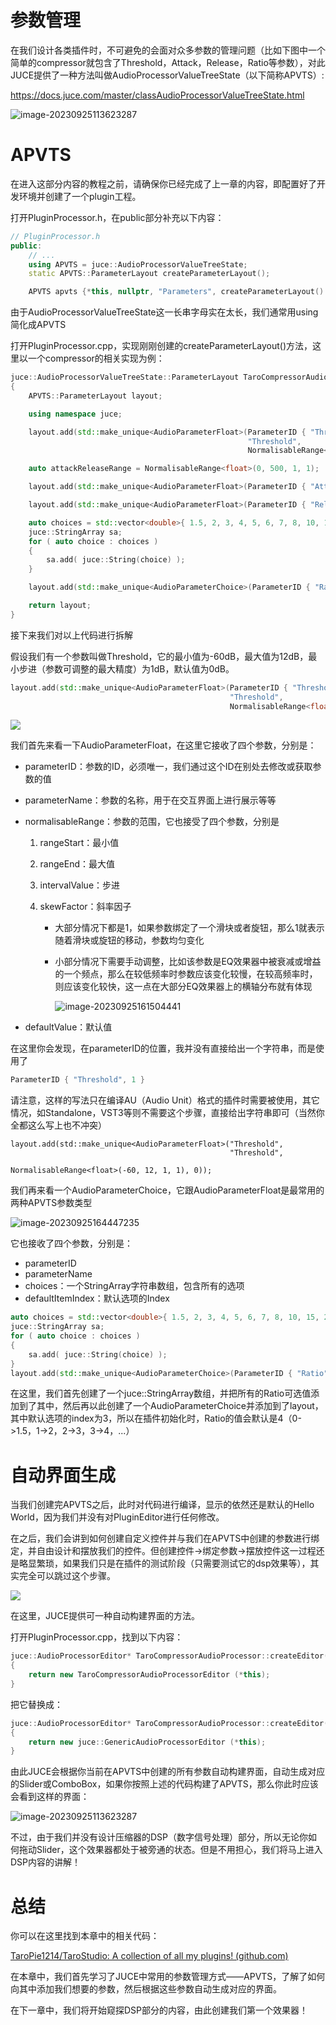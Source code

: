 # 参数管理

在我们设计各类插件时，不可避免的会面对众多参数的管理问题（比如下图中一个简单的compressor就包含了Threshold，Attack，Release，Ratio等参数），对此JUCE提供了一种方法叫做AudioProcessorValueTreeState（以下简称APVTS）: 

https://docs.juce.com/master/classAudioProcessorValueTreeState.html

![image-20230925113623287](https://cdn.jsdelivr.net/gh/TaroPie0224/blogImage@main/img/202309251136375.png)

# APVTS

在进入这部分内容的教程之前，请确保你已经完成了上一章的内容，即配置好了开发环境并创建了一个plugin工程。

打开PluginProcessor.h，在public部分补充以下内容：

```cpp
// PluginProcessor.h
public:
    // ...
    using APVTS = juce::AudioProcessorValueTreeState;
    static APVTS::ParameterLayout createParameterLayout();

    APVTS apvts {*this, nullptr, "Parameters", createParameterLayout() };
```

由于AudioProcessorValueTreeState这一长串字母实在太长，我们通常用using简化成APVTS

打开PluginProcessor.cpp，实现刚刚创建的createParameterLayout()方法，这里以一个compressor的相关实现为例：

```cpp
juce::AudioProcessorValueTreeState::ParameterLayout TaroCompressorAudioProcessor::createParameterLayout()
{
    APVTS::ParameterLayout layout;

    using namespace juce;

    layout.add(std::make_unique<AudioParameterFloat>(ParameterID { "Threshold", 1 },
                                                     "Threshold",
                                                     NormalisableRange<float>(-60, 12, 1, 1), 0));

    auto attackReleaseRange = NormalisableRange<float>(0, 500, 1, 1);

    layout.add(std::make_unique<AudioParameterFloat>(ParameterID { "Attack", 1 }, "Attack", attackReleaseRange, 50));

    layout.add(std::make_unique<AudioParameterFloat>(ParameterID { "Release", 1 }, "Release", attackReleaseRange, 250));

    auto choices = std::vector<double>{ 1.5, 2, 3, 4, 5, 6, 7, 8, 10, 15, 20, 50, 100 };
    juce::StringArray sa;
    for ( auto choice : choices )
    {
        sa.add( juce::String(choice) );
    }

    layout.add(std::make_unique<AudioParameterChoice>(ParameterID { "Ratio", 1 }, "Ratio", sa, 3));

    return layout;
}
```

接下来我们对以上代码进行拆解

假设我们有一个参数叫做Threshold，它的最小值为-60dB，最大值为12dB，最小步进（参数可调整的最大精度）为1dB，默认值为0dB。

```cpp
layout.add(std::make_unique<AudioParameterFloat>(ParameterID { "Threshold", 1 },
                                                 "Threshold",
                                                 NormalisableRange<float>(-60, 12, 1, 1), 0));
```

![](https://cdn.jsdelivr.net/gh/TaroPie0224/blogImage@main/img/202309251604164.png)

我们首先来看一下AudioParameterFloat，在这里它接收了四个参数，分别是：

- parameterID：参数的ID，必须唯一，我们通过这个ID在别处去修改或获取参数的值

- parameterName：参数的名称，用于在交互界面上进行展示等等

- normalisableRange：参数的范围，它也接受了四个参数，分别是
  
  1. rangeStart：最小值
  
  2. rangeEnd：最大值
  
  3. intervalValue：步进
  
  4. skewFactor：斜率因子
     
     - 大部分情况下都是1，如果参数绑定了一个滑块或者旋钮，那么1就表示随着滑块或旋钮的移动，参数均匀变化
     
     - 小部分情况下需要手动调整，比如该参数是EQ效果器中被衰减或增益的一个频点，那么在较低频率时参数应该变化较慢，在较高频率时，则应该变化较快，这一点在大部分EQ效果器上的横轴分布就有体现
       
       ![image-20230925161504441](https://cdn.jsdelivr.net/gh/TaroPie0224/blogImage@main/img/202309251615581.png)

- defaultValue：默认值

在这里你会发现，在parameterID的位置，我并没有直接给出一个字符串，而是使用了

```cpp
ParameterID { "Threshold", 1 }
```

请注意，这样的写法只在编译AU（Audio Unit）格式的插件时需要被使用，其它情况，如Standalone，VST3等则不需要这个步骤，直接给出字符串即可（当然你全都这么写上也不冲突）

```
layout.add(std::make_unique<AudioParameterFloat>("Threshold",
                                                 "Threshold",
                                                 NormalisableRange<float>(-60, 12, 1, 1), 0));
```

我们再来看一个AudioParameterChoice，它跟AudioParameterFloat是最常用的两种APVTS参数类型

![image-20230925164447235](https://cdn.jsdelivr.net/gh/TaroPie0224/blogImage@main/img/202309251644335.png)

它也接收了四个参数，分别是：

- parameterID
- parameterName
- choices：一个StringArray字符串数组，包含所有的选项
- defaultItemIndex：默认选项的Index

```cpp
auto choices = std::vector<double>{ 1.5, 2, 3, 4, 5, 6, 7, 8, 10, 15, 20, 50, 100 };
juce::StringArray sa;
for ( auto choice : choices )
{
    sa.add( juce::String(choice) );
}
layout.add(std::make_unique<AudioParameterChoice>(ParameterID { "Ratio", 1 }, "Ratio", sa, 3));
```

在这里，我们首先创建了一个juce::StringArray数组，并把所有的Ratio可选值添加到了其中，然后再以此创建了一个AudioParameterChoice并添加到了layout，其中默认选项的index为3，所以在插件初始化时，Ratio的值会默认是4（0->1.5，1->2，2->3，3->4，...）

# 自动界面生成

当我们创建完APVTS之后，此时对代码进行编译，显示的依然还是默认的Hello World，因为我们并没有对PluginEditor进行任何修改。

在之后，我们会讲到如何创建自定义控件并与我们在APVTS中创建的参数进行绑定，并自由设计和摆放我们的控件。但创建控件->绑定参数->摆放控件这一过程还是略显繁琐，如果我们只是在插件的测试阶段（只需要测试它的dsp效果等），其实完全可以跳过这个步骤。

![](https://cdn.jsdelivr.net/gh/TaroPie0224/blogImage@main/img/202309251700294.png)

在这里，JUCE提供可一种自动构建界面的方法。

打开PluginProcessor.cpp，找到以下内容：

```cpp
juce::AudioProcessorEditor* TaroCompressorAudioProcessor::createEditor()
{
    return new TaroCompressorAudioProcessorEditor (*this);
}
```

把它替换成：

```cpp
juce::AudioProcessorEditor* TaroCompressorAudioProcessor::createEditor()
{
    return new juce::GenericAudioProcessorEditor (*this);
}
```

由此JUCE会根据你当前在APVTS中创建的所有参数自动构建界面，自动生成对应的Slider或ComboBox，如果你按照上述的代码构建了APVTS，那么你此时应该会看到这样的界面：

![image-20230925113623287](https://cdn.jsdelivr.net/gh/TaroPie0224/blogImage@main/img/202309251705638.png)

不过，由于我们并没有设计压缩器的DSP（数字信号处理）部分，所以无论你如何拖动Slider，这个效果器都处于被旁通的状态。但是不用担心，我们将马上进入DSP内容的讲解！

# 总结

你可以在这里找到本章中的相关代码：

[TaroPie1214/TaroStudio: A collection of all my plugins! (github.com)](https://github.com/TaroPie1214/TaroStudio/tree/main/TaroCompressor)

在本章中，我们首先学习了JUCE中常用的参数管理方式——APVTS，了解了如何向其中添加我们想要的参数，然后根据这些参数自动生成对应的界面。

在下一章中，我们将开始窥探DSP部分的内容，由此创建我们第一个效果器！
